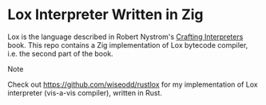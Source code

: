 # Lox Interpreter Written in Zig

Lox is the language described in Robert Nystrom's
[Crafting Interpreters](https://craftinginterpreters.com/) book.
This repo contains a Zig implementation of Lox bytecode compiler,
i.e. the second part of the book.

> [!NOTE]
> Check out <https://github.com/wiseodd/rustlox> for my implementation
> of Lox interpreter (vis-a-vis compiler), written in Rust.
